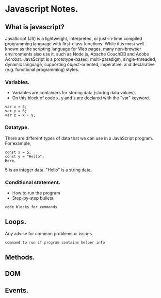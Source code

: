 # Javascript Notes.

## What is javascript?

JavaScript (JS) is a lightweight, interpreted, or just-in-time compiled programming language with first-class functions. While it is most well-known as the scripting language for Web pages, many non-browser environments also use it, such as Node.js, Apache CouchDB and Adobe Acrobat. JavaScript is a prototype-based, multi-paradigm, single-threaded, dynamic language, supporting object-oriented, imperative, and declarative (e.g. functional programming) styles.

### Variables.

* Variables are containers for storing data (storing data values).
* On this block of code x, y and z are declared with the "var" keyword.
```
var x = 5;
var y = 6;
var z = x + y;
```

### Datatype.
There are different types of data that we can use in a JavaScript program. For example,
```
const x = 5;
const y = "Hello";
Here,
```
5 is an integer data.
"Hello" is a string data.

### Conditional statement.

* How to run the program
* Step-by-step bullets
```
code blocks for commands
```

## Loops.

Any advise for common problems or issues.
```
command to run if program contains helper info
```

## Methods.

## DOM

## Events.




